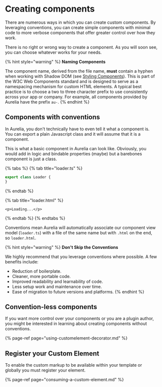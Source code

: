 # Creating components

There are numerous ways in which you can create custom components. By leveraging conventions, you can create simple components with minimal code to more verbose components that offer greater control over how they work.

There is no right or wrong way to create a component. As you will soon see, you can choose whatever works for your needs.

{% hint style="warning" %}
**Naming Components**

The component name, derived from the file name, **must** contain a hyphen when working with Shadow DOM \(see [Styling Components](../../introduction/class-and-style-binding/styling-binding.md)\). This is part of the W3C Web Components standard and is designed to serve as a namespacing mechanism for custom HTML elements. A typical best practice is to choose a two to three character prefix to use consistently across your app or company. For example, all components provided by Aurelia have the prefix `au-`.
{% endhint %}

## Components with conventions

In Aurelia, you don't technically have to even tell it what a component is. You can export a plain Javascript class and it will assume that it is a component.

This is what a basic component in Aurelia can look like. Obviously, you would add in logic and bindable properties \(maybe\) but a barebones component is just a class.

{% tabs %}
{% tab title="loader.ts" %}
```typescript
export class Loader {
}
```
{% endtab %}

{% tab title="loader.html" %}
```markup
<p>Loading...</p>
```
{% endtab %}
{% endtabs %}

Conventions mean Aurelia will automatically associate our component view model \(`loader.ts`\) with a file of the same name but with `.html` on the end, so `loader.html`.

{% hint style="warning" %}
**Don't Skip the Conventions**

We highly recommend that you leverage conventions where possible. A few benefits include:

* Reduction of boilerplate.
* Cleaner, more portable code.
* Improved readability and learnability of code.
* Less setup work and maintenance over time.
* Ease of migration to future versions and platforms.
{% endhint %}

## Convention-less components

If you want more control over your components or you are a plugin author, you might be interested in learning about creating components without conventions.

{% page-ref page="using-customelement-decorator.md" %}

## Register your Custom Element

To enable the custom markup to be available within your template or globally you must register your element.

{% page-ref page="consuming-a-custom-element.md" %}
